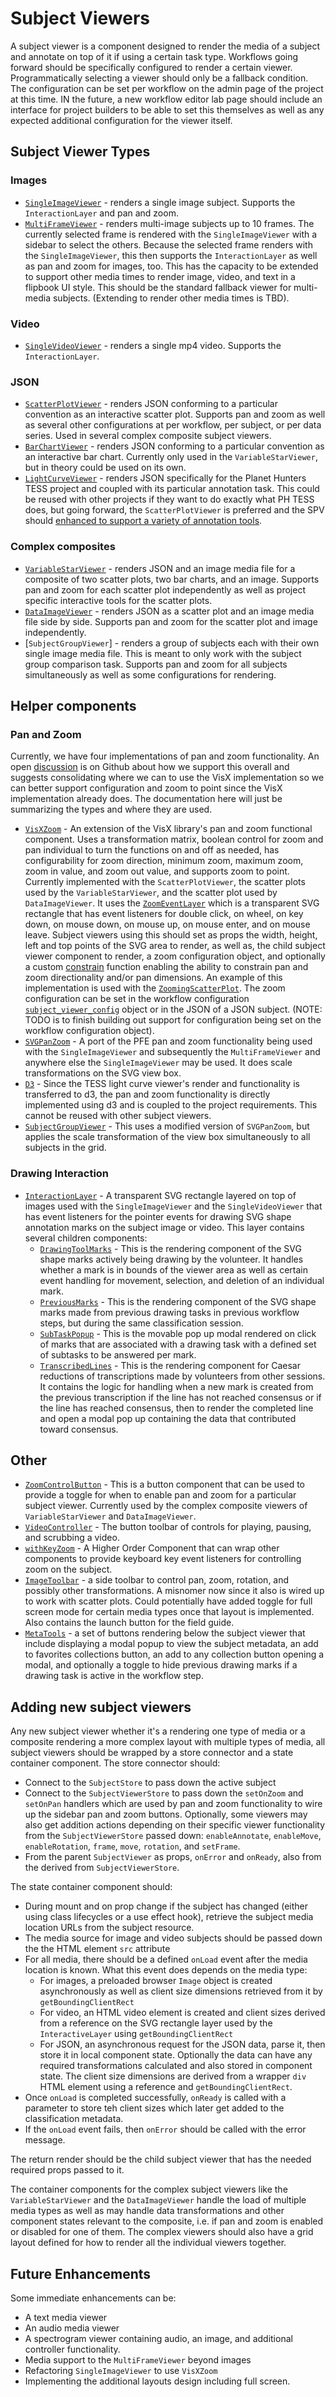 # Subject Viewers

A subject viewer is a component designed to render the media of a subject and annotate on top of it if using a certain task type. Workflows going forward should be specifically configured to render a certain viewer. Programmatically selecting a viewer should only be a fallback condition. The configuration can be set per workflow on the admin page of the project at this time. IN the future, a new workflow editor lab page should include an interface for project builders to be able to set this themselves as well as any expected additional configuration for the viewer itself.

## Subject Viewer Types

### Images

- [`SingleImageViewer`](components/SingleImageViewer/README.md) - renders a single image subject. Supports the `InteractionLayer` and pan and zoom.
- [`MultiFrameViewer`](components/MultiFrameViewer/README.md) - renders multi-image subjects up to 10 frames. The currently selected frame is rendered with the `SingleImageViewer` with a sidebar to select the others. Because the selected frame renders with the `SingleImageViewer`, this then supports the `InteractionLayer` as well as pan and zoom for images, too. This has the capacity to be extended to support other media times to render image, video, and text in a flipbook UI style. This should be the standard fallback viewer for multi-media subjects. (Extending to render other media times is TBD).

### Video

- [`SingleVideoViewer`](components/SingleVideoViewer/README.md) - renders a single mp4 video. Supports the `InteractionLayer`.

### JSON

- [`ScatterPlotViewer`](components/ScatterPlotViewer/README.md) - renders JSON conforming to a particular convention as an interactive scatter plot. Supports pan and zoom as well as several other configurations at per workflow, per subject, or per data series. Used in several complex composite subject viewers.
- [`BarChartViewer`](components/BarChartViewer/README.md) - renders JSON conforming to a particular convention as an interactive bar chart. Currently only used in the `VariableStarViewer`, but in theory could be used on its own.
- [`LightCurveViewer`](components/LightCurveViewer/README.md) - renders JSON specifically for the Planet Hunters TESS project and coupled with its particular annotation task. This could be reused with other projects if they want to do exactly what PH TESS does, but going forward, the `ScatterPlotViewer` is preferred and the SPV should [enhanced to support a variety of annotation tools](https://github.com/zooniverse/front-end-monorepo/discussions/2421).

### Complex composites

- [`VariableStarViewer`](components/VariableStarViewer/README.md) - renders JSON and an image media file for a composite of two scatter plots, two bar charts, and an image. Supports pan and zoom for each scatter plot independently as well as project specific interactive tools for the scatter plots.
- [`DataImageViewer`](components/DataImageViewer/README.md) - renders JSON as a scatter plot and an image media file side by side. Supports pan and zoom for the scatter plot and image independently.
- [`SubjectGroupViewer`] - renders a group of subjects each with their own single image media file. This is meant to only work with the subject group comparison task. Supports pan and zoom for all subjects simultaneously as well as some configurations for rendering.

## Helper components

### Pan and Zoom

Currently, we have four implementations of pan and zoom functionality. An open [discussion](https://github.com/zooniverse/front-end-monorepo/discussions/2427) is on Github about how we support this overall and suggests consolidating where we can to use the VisX implementation so we can better support configuration and zoom to point since the VisX implementation already does. The documentation here will just be summarizing the types and where they are used.

- [`VisXZoom`](components/SVGComponents/VisXZoom) - An extension of the VisX library's pan and zoom functional component. Uses a transformation matrix, boolean control for zoom and pan individual to turn the functions on and off as needed, has configurability for zoom direction, minimum zoom, maximum zoom, zoom in value, and zoom out value, and supports zoom to point. Currently implemented with the `ScatterPlotViewer`, the scatter plots used by the `VariableStarViewer`, and the scatter plot used by `DataImageViewer`. It uses the [`ZoomEventLayer`](components/SVGComponents/ZoomEventLayer) which is a transparent SVG rectangle that has event listeners for double click, on wheel, on key down, on mouse down, on mouse up, on mouse enter, and on mouse leave. Subject viewers using this should set as props the width, height, left and top points of the SVG area to render, as well as, the child subject viewer component to render, a zoom configuration object, and optionally a custom [constrain](https://airbnb.io/visx/docs/zoom#Zoom_constrain) function enabling the ability to constrain pan and zoom directionality and/or pan dimensions. An example of this implementation is used with the [`ZoomingScatterPlot`](components/ScatterPlotViewer/ZoomingScatterPlot). The zoom configuration can be set in the workflow configuration [`subject_viewer_config`](https://github.com/zooniverse/front-end-monorepo/blob/master/docs/arch/adr-27.md) object or in the JSON of a JSON subject. (NOTE: TODO is to finish building out support for configuration being set on the workflow configuration object).
- [`SVGPanZoom`](components/SVGComponents/SVGPanZoom) - A port of the PFE pan and zoom functionality being used with the `SingleImageViewer` and subsequently the `MultiFrameViewer` and anywhere else the `SingleImageViewer` may be used. It does scale transformations on the SVG view box. 
- [`D3`](components/LightCurveViewer) - Since the TESS light curve viewer's render and functionality is transferred to d3, the pan and zoom functionality is directly implemented using d3 and is coupled to the project requirements. This cannot be reused with other subject viewers.
- [`SubjectGroupViewer`](components/SubejctGroupViewer) - This uses a modified version of `SVGPanZoom`, but applies the scale transformation of the view box simultaneously to all subjects in the grid.

### Drawing Interaction

- [`InteractionLayer`](components/InteractionLayer) - A transparent SVG rectangle layered on top of images used with the `SingleImageViewer` and the `SingleVideoViewer` that has event listeners for the pointer events for drawing SVG shape annotation marks on the subject image or video. This layer contains several children components:
  - [`DrawingToolMarks`](components/InteractionLayer/components/DrawingToolMarks) - This is the rendering component of the SVG shape marks actively being drawing by the volunteer. It handles whether a mark is in bounds of the viewer area as well as certain event handling for movement, selection, and deletion of an individual mark.
  - [`PreviousMarks`](components/InteractionLayer/components/PreviousMarks) - This is the rendering component of the SVG shape marks made from previous drawing tasks in previous workflow steps, but during the same classification session.
  - [`SubTaskPopup`](components/SubTaskPopup) - This is the movable pop up modal rendered on click of marks that are associated with a drawing task with a defined set of subtasks to be answered per mark.
  - [`TranscribedLines`](components/TranscribedLines) - This is the rendering component for Caesar reductions of transcriptions made by volunteers from other sessions. It contains the logic for handling when a new mark is created from the previous transcription if the line has not reached consensus or if the line has reached consensus, then to render the completed line and open a modal pop up containing the data that contributed toward consensus.

## Other

- [`ZoomControlButton`](components/ZoomControlButton) - This is a button component that can be used to provide a toggle for when to enable pan and zoom for a particular subject viewer. Currently used by the complex composite viewers of `VariableStarViewer` and `DataImageViewer`.
- [`VideoController`](components/VideoController) - The button toolbar of controls for playing, pausing, and scrubbing a video.
- [`withKeyZoom`](../withKeyZoom/README.md) - A Higher Order Component that can wrap other components to provide keyboard key event listeners for controlling zoom on the subject.
- [`ImageToolbar`](../../../ImageToolbar/README.md) - a side toolbar to control pan, zoom, rotation, and possibly other transformations. A misnomer now since it also is wired up to work with scatter plots. Could potentially have added toggle for full screen mode for certain media types once that layout is implemented. Also contains the launch button for the field guide.
- [`MetaTools`](../../../MetaTools) - a set of buttons rendering below the subject viewer that include displaying a modal popup to view the subject metadata, an add to favorites collections button, an add to any collection button opening a modal, and optionally a toggle to hide previous drawing marks if a drawing task is active in the workflow step.

## Adding new subject viewers

Any new subject viewer whether it's a rendering one type of media or a composite rendering a more complex layout with multiple types of media, all subject viewers should be wrapped by a store connector and a state container component. The store connector should:

- Connect to the `SubjectStore` to pass down the active subject
- Connect to the `SubjectViewerStore` to pass down the `setOnZoom` and `setOnPan` handlers which are used by pan and zoom functionality to wire up the sidebar pan and zoom buttons. Optionally, some viewers may also get addition actions depending on their specific viewer functionality from the `SubjectViewerStore` passed down: `enableAnnotate`, `enableMove`, `enableRotation`, `frame`, `move`, `rotation`, and `setFrame`.
- From the parent `SubjectViewer` as props, `onError` and `onReady`, also from the derived from `SubjectViewerStore`.

The state container component should:

- During mount and on prop change if the subject has changed (either using class lifecycles or a use effect hook), retrieve the subject media location URLs from the subject resource.
- The media source for image and video subjects should be passed down the the HTML element `src` attribute
- For all media, there should be a defined `onLoad` event after the media location is known. What this event does depends on the media type:
  - For images, a preloaded browser `Image` object is created asynchronously as well as client size dimensions retrieved from it by `getBoundingClientRect`
  - For video, an HTML video element is created and client sizes derived from a reference on the SVG rectangle layer used by the `InteractiveLayer` using `getBoundingClientRect`
  - For JSON, an asynchronous request for the JSON data, parse it, then store it in local component state. Optionally the data can have any required transformations calculated and also stored in component state. The client size dimensions are derived from a wrapper `div` HTML element using a reference and `getBoundingClientRect`.
- Once `onLoad` is completed successfully, `onReady` is called with a parameter to store teh client sizes which later get added to the classification metadata.
- If the `onLoad` event fails, then `onError` should be called with the error message.

The return render should be the child subject viewer that has the needed required props passed to it.

The container components for the complex subject viewers like the `VariableStarViewer` and the `DataImageViewer` handle the load of multiple media types as well as may handle data transformations and other component states relevant to the composite, i.e. if pan and zoom is enabled or disabled for one of them. The complex viewers should also have a grid layout defined for how to render all the individual viewers together.

## Future Enhancements

Some immediate enhancements can be:

- A text media viewer
- An audio media viewer
- A spectrogram viewer containing audio, an image, and additional controller functionality.
- Media support to the `MultiFrameViewer` beyond images
- Refactoring `SingleImageViewer` to use `VisXZoom`
- Implementing the additional layouts design including full screen. 
